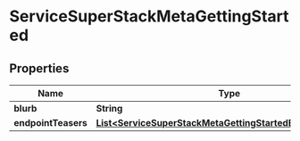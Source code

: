 

# ServiceSuperStackMetaGettingStarted


## Properties

| Name | Type | Description | Notes |
|------------ | ------------- | ------------- | -------------|
|**blurb** | **String** |  |  |
|**endpointTeasers** | [**List&lt;ServiceSuperStackMetaGettingStartedEndpointTeaser&gt;**](ServiceSuperStackMetaGettingStartedEndpointTeaser.md) |  |  |



